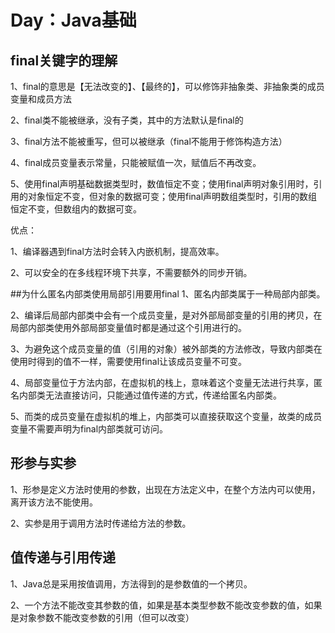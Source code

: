 # Day：Java基础
## final关键字的理解
1、final的意思是【无法改变的】、【最终的】，可以修饰非抽象类、非抽象类的成员变量和成员方法

2、final类不能被继承，没有子类，其中的方法默认是final的

3、final方法不能被重写，但可以被继承（final不能用于修饰构造方法）

4、final成员变量表示常量，只能被赋值一次，赋值后不再改变。

5、使用final声明基础数据类型时，数值恒定不变；使用final声明对象引用时，引用的对象恒定不变，但对象的数据可变；使用final声明数组类型时，引用的数组恒定不变，但数组内的数据可变。

优点：

1、编译器遇到final方法时会转入内嵌机制，提高效率。

2、可以安全的在多线程环境下共享，不需要额外的同步开销。

##为什么匿名内部类使用局部引用要用final
1、匿名内部类属于一种局部内部类。

2、编译后局部内部类中会有一个成员变量，是对外部局部变量的引用的拷贝，在局部内部类使用外部局部变量值时都是通过这个引用进行的。

3、为避免这个成员变量的值（引用的对象）被外部类的方法修改，导致内部类在使用时得到的值不一样，需要使用final让该成员变量不可变。

4、局部变量位于方法内部，在虚拟机的栈上，意味着这个变量无法进行共享，匿名内部类无法直接访问，只能通过值传递的方式，传递给匿名内部类。

5、而类的成员变量在虚拟机的堆上，内部类可以直接获取这个变量，故类的成员变量不需要声明为final内部类就可访问。

## 形参与实参
1、形参是定义方法时使用的参数，出现在方法定义中，在整个方法内可以使用，离开该方法不能使用。

2、实参是用于调用方法时传递给方法的参数。

## 值传递与引用传递
1、Java总是采用按值调用，方法得到的是参数值的一个拷贝。

2、一个方法不能改变其参数的值，如果是基本类型参数不能改变参数的值，如果是对象参数不能改变参数的引用（但可以改变）